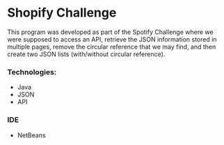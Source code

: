 # Shopify Challenge

This program was developed as part of the Spotify Challenge where we were supposed to access an API, retrieve the JSON information stored in multiple pages, remove the circular reference that we may find, and then create two JSON lists (with/without circular reference).

### Technologies: 
- Java
- JSON
- API

### IDE
- NetBeans
